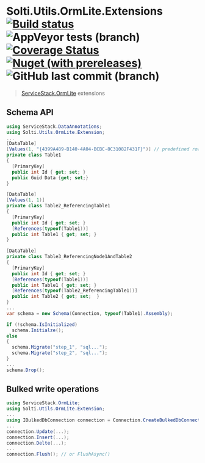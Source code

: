 # Solti.Utils.OrmLite.Extensions [![Build status](https://ci.appveyor.com/api/projects/status/vk8y761wbgwtusn4/branch/master?svg=true)](https://ci.appveyor.com/project/Sholtee/ormlite-extensions/branch/master) ![AppVeyor tests (branch)](https://img.shields.io/appveyor/tests/sholtee/ormlite-extensions/master) [![Coverage Status](https://coveralls.io/repos/github/Sholtee/ormlite.extensions/badge.svg?branch=master)](https://coveralls.io/github/Sholtee/ormlite.extensions?branch=master) [![Nuget (with prereleases)](https://img.shields.io/nuget/vpre/solti.utils.ormlite.extensions)](https://www.nuget.org/packages/solti.utils.ormlite.extensions ) ![GitHub last commit (branch)](https://img.shields.io/github/last-commit/sholtee/ormlite.extensions/master )
> [ServiceStack.OrmLite](https://github.com/ServiceStack/ServiceStack.OrmLite ) extensions

## Schema API
```csharp
using ServiceStack.DataAnnotations;
using Solti.Utils.OrmLite.Extension;
...
[DataTable]
[Values(1, "{4399A489-B140-4A04-BCBC-8C31082F431F}")] // predefined row
private class Table1
{
  [PrimaryKey]
  public int Id { get; set; }
  public Guid Data {get; set;}
}

[DataTable]
[Values(1, 1)]
private class Table2_ReferencingTable1
{
  [PrimaryKey]
  public int Id { get; set; }
  [References(typeof(Table1))]
  public int Table1 { get; set; }
}

[DataTable]
private class Table3_ReferencingNode1AndTable2
{
  [PrimaryKey]
  public int Id { get; set; }
  [References(typeof(Table1))]
  public int Table1 { get; set; }
  [References(typeof(Table2_ReferencingTable1))]
  public int Table2 { get; set;  }
}
...
var schema = new Schema(Connection, typeof(Table1).Assembly);

if (!schema.IsInitialized)
  schema.Initialze();
else
{
  schema.Migrate("step_1", "sql...");
  schema.Migrate("step_2", "sql...");
}
...
schema.Drop();
```

## Bulked write operations
```csharp
using ServiceStack.OrmLite;
using Solti.Utils.OrmLite.Extension;
...
using IBulkedDbConnection connection = Connection.CreateBulkedDbConnection();
...
connection.Update(...);
connection.Insert(...);
connection.Delte(...);
...
connection.Flush(); // or FlushAsync()
```